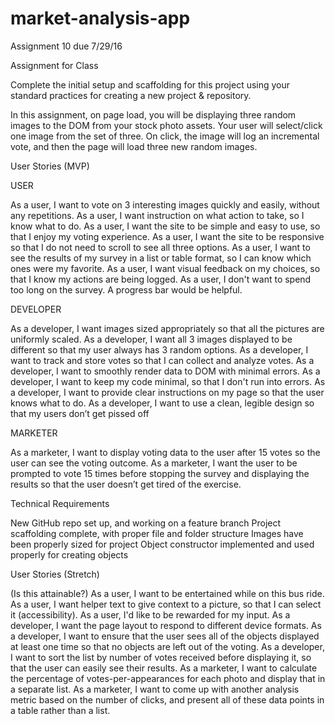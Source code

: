 # market-analysis-app

Assignment 10 due 7/29/16

Assignment for Class

Complete the initial setup and scaffolding for this project using your standard practices for creating a new project & repository.

In this assignment, on page load, you will be displaying three random images to the DOM from your stock photo assets. Your user will select/click one image from the set of three. On click, the image will log an incremental vote, and then the page will load three new random images.

User Stories (MVP)

USER

As a user, I want to vote on 3 interesting images quickly and easily, without any repetitions.
As a user, I want instruction on what action to take, so I know what to do.
As a user, I want the site to be simple and easy to use, so that I enjoy my voting experience.
As a user, I want the site to be responsive so that I do not need to scroll to see all three options.
As a user, I want to see the results of my survey in a list or table format, so I can know which ones were my favorite.
As a user, I want visual feedback on my choices, so that I know my actions are being logged.
As a user, I don't want to spend too long on the survey. A progress bar would be helpful.

DEVELOPER

As a developer, I want images sized appropriately so that all the pictures are uniformly scaled.
As a developer, I want all 3 images displayed to be different so that my user always has 3 random options.
As a developer, I want to track and store votes so that I can collect and analyze votes.
As a developer, I want to smoothly render data to DOM with minimal errors.
As a developer, I want to keep my code minimal, so that I don't run into errors.
As a developer, I want to provide clear instructions on my page so that the user knows what to do.
As a developer, I want to use a clean, legible design so that my users don’t get pissed off

MARKETER

As a marketer, I want to display voting data to the user after 15 votes so the user can see the voting outcome.
As a marketer, I want the user to be prompted to vote 15 times before stopping the survey and displaying the results so that the user doesn’t get tired of the exercise.

Technical Requirements

New GitHub repo set up, and working on a feature branch
Project scaffolding complete, with proper file and folder structure
Images have been properly sized for project
Object constructor implemented and used properly for creating objects

User Stories (Stretch)

(Is this attainable?) As a user, I want to be entertained while on this bus ride.
As a user, I want helper text to give context to a picture, so that I can select it (accessibility).
As a user, I'd like to be rewarded for my input.
As a developer, I want the page layout to respond to different device formats.
As a developer, I want to ensure that the user sees all of the objects displayed at least one time so that no objects are left out of the voting.
As a developer, I want to sort the list by number of votes received before displaying it, so that the user can easily see their results.
As a marketer, I want to calculate the percentage of votes-per-appearances for each photo and display that in a separate list.
As a marketer, I want to come up with another analysis metric based on the number of clicks, and present all of these data points in a table rather than a list.